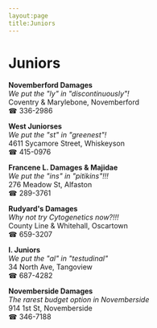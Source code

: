 ```yaml
---
layout:page
title:Juniors
---
```

# Juniors

**Novemberford Damages**  
_We put the "ly" in "discontinuously"!_  
Coventry & Marylebone, Novemberford  
☎ 336-2986



**West Juniorses**  
_We put the "st" in "greenest"!_  
4611 Sycamore Street, Whiskeyson  
☎ 415-0976



**Francene L. Damages & Majidae**  
_We put the "ins" in "pitikins"!!!_  
276 Meadow St, Alfaston  
☎ 289-3761



**Rudyard's Damages**  
_Why not try Cytogenetics now?!!!_  
County Line & Whitehall, Oscartown  
☎ 659-3207



**I. Juniors**  
_We put the "al" in "testudinal"_  
34 North Ave, Tangoview  
☎ 687-4282



**Novemberside Damages**  
_The rarest budget option in Novemberside_  
914 1st St, Novemberside  
☎ 346-7188




